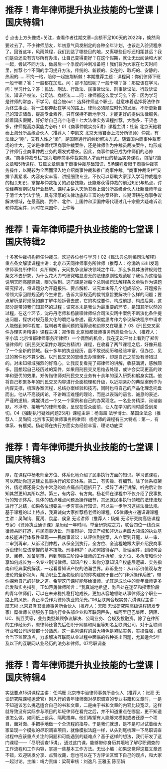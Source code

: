 # 推荐！青年律师提升执业技能的七堂课丨国庆特辑1

☝ 点击上方头像或+关注，查看作者往期文章~余额不足100天的2022年，倏然间要过去了。不少律师朋友，年初意气风发制定的各种全年计划，也该走入验货程序了。回首这年，风雨兼程，我们到达了哪些目的地，又离哪些目标还相距甚远？我们是否还没有穷尽所有办法，让自己变得更好？在这个假期，就让无讼阅读和大家一起，尝试不同方法，做最后一个季度的冲刺准备吧！我们将为大家在七天时间里，推荐七个不同的学习提升方法，传统的、新颖的、实在的、取巧的、安静的、热闹的……不拘一格，陪你一起披荆斩棘！本期推荐主题：课程问：你们律师下班一般干嘛？答：一般都在加班。问：那不加班呢？一般干嘛？答：那应该在学习。问：学习什么？答：民法、刑法、行政法、民事诉讼法、刑事诉讼法、行政诉讼法、知识产权法、公司法、商经法.......问：律师都这么爱学习么？答：因为学习是律师的常态，不学习，就会被out！选择律师这个职业，就意味着选择将法律作为终生事业，将一生都奔赴在学习的路上。律师必须顺应时代的发展，不断更新自己的知识储备，提高专业素养，只有保持不断地学习，才能更好的提供法律服务。趁着国庆假期，好好给自己充个电吧！七大法律实务课程推荐，大咖多，干货也多，律师提高办案能力必听！01《商事仲裁实务5讲》课程主讲：杜新 北京天驰君泰上海分所高级合伙人（推荐人：李凯文 北京天驰君泰上海分所律师）仲裁，有法律之“刚”，又有人性之“柔”，是国际通行的纠纷解决方式。随着国内商事仲裁市场的壮大，无论是律师代理商事仲裁案件，还是律师作为仲裁员裁决案件，均形成了律师行业商事仲裁业务的爆发式增长。因此，商事仲裁已成为律师们的必修课。“商事仲裁专栏”是为培养商事仲裁实务人才而开设的精品实务课程，包括12篇文章和5场课程。12篇文章侧重于商事仲裁基础知识，5场课程着眼于商事仲裁实务操作，以期较为全面而深入地介绍商事仲裁和推广商事仲裁。“商事仲裁专栏”安排节奏紧凑、内容充实丰富、讲授细致专业，不仅可以帮助大家深入学习仲裁程序的相关知识，掌握与仲裁相关的必备技能，还能够获得仲裁的前沿知识与热点，讨论经典案例以及行业趋势。课程主讲人天驰君泰上海分所高级合伙人杜新律师毕业于清华大学法学院，具有深厚的法律功底和丰富的办案经验，长期深耕在商事争议解决领域，在最高院、贸仲、北仲、上国仲和深国仲等代理过几十宗重大疑难诉讼和仲裁案件，同时在深国仲、上仲等

# 推荐！青年律师提升执业技能的七堂课丨国庆特辑2

十多家仲裁机构担任仲裁员。欢迎各位参与学习！02《民法典总则编司法解释》重点条文解读课程主讲：北京市天同律师事务所律师（推荐人：徐渤皓 四川发现律师事务所律师）众所周知，天同执争议解决领域之牛耳，那么多具体法律规则性条文不去研究，为什么花大力气研究略显虚无的法律原则性规范呢？我认为这恰恰说明天同高屋建瓴，眼光独到。这门课是对每个总则编司法解释条文单独作为课题研究探讨，将课题分为开庭报告、要点解析、诘究本末等几个组成部分。开题报告带领大家回顾规范的今生来世，告诉大家规范的裁判意旨要解决什么样的问题；要点解析是将规范如庖丁解牛般拆骨去皮，它的构成要件、构成前提、构成后果，这部分是带领我们知其然的过程；诘究本末是我认为最重要的环节，是知其所以然的过程，在这个环节，沈丹丹老师和杨骏啸律师结合司法实践中案例不断演化条件提出问题，探求对规范最大化的嚼烂与参透，最大限度思考作为争议解决程序中请求人能做到何种程度，裁判者考量问题的落脚点和边界又在哪里？ 03《刑民交叉案件办理实务精讲》课程主讲：郑传锴 北京恒都律师事务所高级合伙人（推荐人：李小滨 北京恒都律师事务所律师）一个偶然的机会，我在无讼平台上看到了郑传锴律师的《刑民交叉案件办理实务精讲》课程，在收看了两节课程之后，好像开启了一个全新的领域。我十多年的执业经历，虽不敢说阅历和经验丰富，但办过、见过的案件也不算少数。以刑民交叉的思维去办理案件，却是自己之前没有涉猎过的。对未知领域强烈的好奇心，让我反复看完了郑律师的讲解，收获满满，感触颇多。回想起自己经历过的案件，如果用刑民交叉思维去处理，或许会实现更高的效率和更优的效果。郑传锴律师对刑民交叉业务有十余年的深入研究和躬身实践。他将自己积累多年的刑民交叉内容进行全面梳理和升级，以近期亲办的典型案例作为内容支撑，梳理办案流程，总结办案经验和技巧，同时也将自己的产品化理念托盘而出。他从不高谈阔论，不讲晦涩难懂的理论，而是以诙谐的语言、诚恳的表述、严谨的逻辑，娓娓讲述一个又一个案例和自己的办案理念。一名业务精深、诙谐幽默，不浮夸、接地气的律师形象，呈现在受众面前，让人在学习的同时感受到亲切。04《强制执行疑难问题25讲》课程主讲：杨海超 法学博士、某国企法总（推荐人：吴陶钧 北京市天同律师事务所律师）杨老师的课程有三大特点：第一，有体系、有框架。杨老师在执行方面实务经验丰富、理论功底深

# 推荐！青年律师提升执业技能的七堂课丨国庆特辑3

厚，在课程中杨老师全方位、体系化地介绍了民事执行方面的知识。学习该课程，可以帮助你迅速建立民事执行的知识体系。第二，有实操、有细节。除了体系框架外，杨老师还将实务中常见的难点痛点问题拆开了、揉碎了进行讲解，听完后让你知其然更知其所以然。第三，有内容、有方向。杨老师在课程中不仅介绍了民事执行的知识体系、具体的热点难点问题及操作细节，其还就民事执行领域的法律法规进行了总结，如果各位想要进一步夯实执行知识，可以进一步学习这些法律法规。基于课程的以上特点，我真诚向大家推荐杨老师的课程。05律师执业通识课课程主讲：吴陶钧、夏禹、袁星、侯泉 无讼讲师（推荐人：杨娟 无讼研究院高级课程专家）《律师执业通识课》是历经一年时间，举全研究院之力，联合四位一线资深律师共同打造，将民商事诉讼、刑事辩护、知识产权和非诉业务四大领域的执业基本技能进行体系性呈现——民商事诉讼：从评估到接案，从立案到开庭，从一审、二审到再审，从诉讼到仲裁，从保全到执行，全方位、全流程地跟大家介绍民商事诉讼律师应该掌握的基本技能。刑事辩护：从如何接待客户、管理案件，到如何会见、阅卷、准备庭审，再到刑事三阶段中律师的工作拆解，全方位、多角度和你分享如何成长为一名专业刑辩律师。知识产权：和你分享知识产权底层逻辑、实务指南和经典案例解读，一起看看知识产权的浩瀚世界。非诉业务：从非诉价值观与方法论的全新视角，帮助职业生涯初级阶段的你构建属于自己的“非诉操作系统”，带你探索自己的非诉之道。希望这门课程能够给律师、尤其是成长中的青年律师更多启发和实务指引。正如蒋勇律师所言：“我真诚地希望，尚且处在迷茫和探索阶段的青年律师们，可以在未来稳扎稳打地成长，更加从容地领略从事律师这个职业一路上的风景，真正享受作为律师执业的荣光。”06互联网合规实务六讲课程主讲：糜志彬 北京君泽君律师事务所合伙人（推荐人：天阳 无讼研究院高级课程研发专家）糜律师长期服务于国内行业头部企业和互联网巨头，如阿里巴巴集团、陌陌、UC、豌豆荚等，业务类型兼顾争议解决、公司业务、合规及投融资。除了在律所的工作经历外，糜律师还曾先后任职于网易和阿里等知名互联网公司，对于互联网行业和公司运营都十分熟悉。这一系列课程的最大特色是紧贴实务，实操性强，结合当下监管热点，力求解决互联网从业过程中面临的各种突出问题，尤其适合5年及以下的互联网从业经历的法务和律师。07尽职调查

# 推荐！青年律师提升执业技能的七堂课丨国庆特辑4

实战要点15讲课程主讲：任鸿雁 北京市中治律师事务所合伙人（推荐人：张亮 无讼研究院课程运营官）刚入行的青年律师面对尽职调查的专业书籍和文章时，一是不知道该怎么挑选适合自己的书和文章，二是由于书和文章的内容比较宽泛，这样就导致没有实际参与项目的年轻律师在看完之后，并不知道重点在哪里，更不知道该怎么做，如同纸上谈兵、隔靴搔痒。他们希望有人能够来模拟或者还原一个项目，面对面、手把手地做一个全流程的指导。于是我们就想，是不是可以试着给大家呈现一个模拟的尽职调查项目，就像模拟法庭一样，从头到尾梳理一下尽职调查过程中应该重点关注的问题和可能遇到的疑难点？基于这样的想法，我们研发了这门课程——「尽职调查15讲」。通过这门课，能够带你身历其境地了解尽职调查的工作流程和工作内容，掌握一些基本工作方法。无讼小编：如果您觉得这篇文章还不错，欢迎转发分享、点赞收藏，您也可以在下方评论区留下自己的观点，和大家一起讨论。主编：靖力责编：梁萌审核：刘逸凡 王雅玉 陈丽娟

